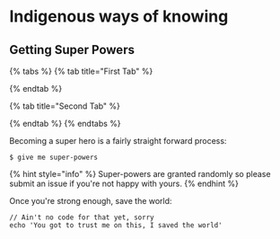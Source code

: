 # Indigenous ways of knowing

## Getting Super Powers

{% tabs %}
{% tab title="First Tab" %}

{% endtab %}

{% tab title="Second Tab" %}

{% endtab %}
{% endtabs %}

Becoming a super hero is a fairly straight forward process:

```
$ give me super-powers
```

{% hint style="info" %}
 Super-powers are granted randomly so please submit an issue if you're not happy with yours.
{% endhint %}

Once you're strong enough, save the world:

```
// Ain't no code for that yet, sorry
echo 'You got to trust me on this, I saved the world'
```



